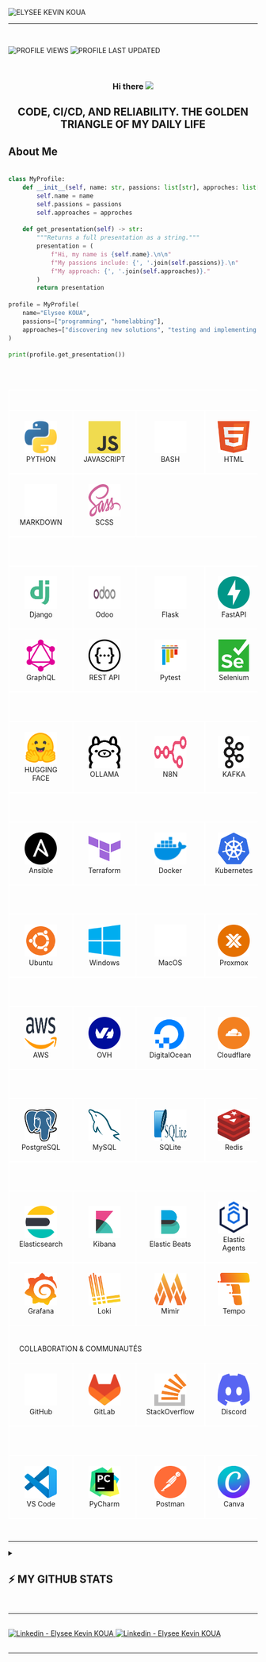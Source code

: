 ![ELYSEE KEVIN KOUA](banner00021.jpg)

---

<style>
  td {
    border: 2px solid white;
    padding: 20px;
  }
</style>

<br />

![PROFILE VIEWS](https://komarev.com/ghpvc/?username=elysee-01&label=Profile%20views&color=0e75b6&style=flat)
![PROFILE LAST UPDATED](https://img.shields.io/github/last-commit/elysee-01/elysee-01/main?label=Last%20updated&style=flat)

<br />

<h3 align="center">
Hi there <img src="https://media.giphy.com/media/hvRJCLFzcasrR4ia7z/giphy.gif" width="25px"></a>
</h3>

<h2 align="center">
  CODE, CI/CD, AND RELIABILITY. THE GOLDEN TRIANGLE OF MY DAILY LIFE
</h2>

## About Me

```Python

class MyProfile:
    def __init__(self, name: str, passions: list[str], approches: list[str]):
        self.name = name
        self.passions = passions
        self.approaches = approches

    def get_presentation(self) -> str:
        """Returns a full presentation as a string."""
        presentation = (
            f"Hi, my name is {self.name}.\n\n"
            f"My passions include: {', '.join(self.passions)}.\n"
            f"My approach: {', '.join(self.approaches)}."
        )
        return presentation

profile = MyProfile(
    name="Elysee KOUA",
    passions=["programming", "homelabbing"],
    approaches=["discovering new solutions", "testing and implementing them", "building reliable systems"]
)

print(profile.get_presentation())

```

<br/>
<br/>

<table>
  <tr>
      <td align="left" colspan="5" width="100">
        <!-- LANGAGES -->
      </td>
  </tr>
  <tr>
    <td align="center" width="100">
      <img src="./assets/python.svg" alt="JavA" width="65" height="65" />
      <br>
      PYTHON
    </td>
    <td align="center" width="100">
      <img src="./assets/javascript.svg" alt="JavA" width="65" height="65" />
      <br>
      JAVASCRIPT
    </td>
    <td align="center" width="100">
      <img src="./assets/Bash_dark.svg" alt="JavA" width="65" height="65" />
      <br>
      BASH
    </td>
    <td align="center" width="100">
      <img src="./assets/html.svg" alt="JavA" width="65" height="65" />
      <br>
      HTML
    </td>
    <td align="center" width="100">
      <img src="./assets/css.svg" alt="JavA" width="65" height="65" />
      <br>
      CSS
    </td>
  </tr>
  <tr>
    <td align="center" width="100">
      <img src="./assets/Markdown_dark.svg" alt="JavA" width="65" height="65" />
      <br>
      MARKDOWN
    </td>
    <td align="center" width="100">
      <img src="./assets/sass.svg" alt="JavA" width="65" height="65" />
      <br>
      SCSS
    </td>
  </tr>

  <tr>
      <td align="left" colspan="5" width="100">
        <br/>
        <!-- FRAMEWORKS & LIBRARIES -->
      </td>
  </tr>
  <tr>
    <td align="center" width="100">
      <img src="./assets/django.svg" alt="JavA" width="65" height="65" />
      <br>
      Django
    </td>
    <td align="center" width="100">
      <img src="./assets/odoo.svg" alt="JavA" width="65" height="65" />
      <br>
      Odoo
    </td>
    <td align="center" width="100">
      <img src="./assets/Flask_dark.svg" alt="JavA" width="65" height="65" />
      <br>
      Flask
    </td>
    <td align="center" width="100">
      <img src="./assets/fastapi.svg" alt="JavA" width="65" height="65" />
      <br>
      FastAPI
    </td>
    <td align="center" width="100">
      <img src="./assets/vue.svg" alt="JavA" width="65" height="65" />
      <br>
      VueJS
    </td>
  </tr>
  <tr>
    <td align="center" width="100">
      <img src="./assets/graphql.svg" alt="JavA" width="65" height="65" />
      <br>
      GraphQL
    </td>
    <td align="center" width="100">
      <img src="./assets/rest-api.svg" alt="JavA" width="65" height="65" />
      <br>
      REST API
    </td>
    <td align="center" width="100">
      <img src="./assets/pytest.svg" alt="JavA" width="65" height="65" />
      <br>
      Pytest
    </td>
    <td align="center" width="100">
      <img src="./assets/selenium.svg" alt="JavA" width="65" height="65" />
      <br>
      Selenium
    </td>
    <td align="center" width="100">
    </td>
  </tr>

  <tr>
      <td align="left" colspan="5" width="100">
        <br/>
        <!-- OUTILS IA / DATA -->
      </td>
  </tr>
  <tr>
    <td align="center" width="100">
      <img src="./assets/huggingface.svg" alt="JavA" width="65" height="65" />
      <br>
      HUGGING FACE
    </td>
    <td align="center" width="100">
      <img src="./assets/Ollama_light.svg" alt="JavA" width="65" height="65" />
      <br>
      OLLAMA
    </td>
    <td align="center" width="100">
      <img src="./assets/n8n.svg" alt="JavA" width="65" height="65" />
      <br>
      N8N
    </td>
    <td align="center" width="100">
      <img src="./assets/kafka.svg" alt="JavA" width="65" height="65" />
      <br>
      KAFKA
    </td>
    <td align="center" width="100">
    </td>
  </tr>

  <tr>
      <td align="left" colspan="5" width="100">
        <br/>
        <!-- DEVOPS & INFRASTRUCTURE AS CODE -->
      </td>
  </tr>
  <tr>
    <td align="center" width="100">
      <img src="./assets/ansible.svg" alt="JavA" width="65" height="65" />
      <br>
      Ansible
    </td>
    <td align="center" width="100">
      <img src="./assets/terraform.svg" alt="JavA" width="65" height="65" />
      <br>
      Terraform
    </td>
    <td align="center" width="100">
      <img src="./assets/docker.svg" alt="JavA" width="65" height="65" />
      <br>
      Docker
    </td>
    <td align="center" width="100">
      <img src="./assets/kubernetes.svg" alt="JavA" width="65" height="65" />
      <br>
      Kubernetes
    </td>
    <td align="center" width="100">
    </td>
  </tr>

  <tr>
      <td align="left" colspan="5" width="100">
        <br/>
        <!-- SYSTÈMES & VIRTUALISATION -->
      </td>
  </tr>
  <tr>
    <td align="center" width="100">
      <img src="./assets/ubuntu.svg" alt="JavA" width="65" height="65" />
      <br>
      Ubuntu
    </td>
    <td align="center" width="100">
      <img src="./assets/windows.svg" alt="JavA" width="65" height="65" />
      <br>
      Windows
    </td>
    <td align="center" width="100">
      <img src="./assets/Apple-d.svg" alt="JavA" width="65" height="65" />
      <br>
      MacOS
    </td>
    <td align="center" width="100">
      <img src="./assets/proxmox.svg" alt="JavA" width="65" height="65" />
      <br>
      Proxmox
    </td>
    <td align="center" width="100">
      <img src="./assets/fedora.svg" alt="JavA" width="65" height="65" />
      <br>
      Fedora
    </td>
  </tr>

  <tr>
      <td align="left" colspan="5" width="100">
        <br/>
        <!-- CLOUD & HÉBERGEMENT -->
      </td>
  </tr>
  <tr>
    <td align="center" width="100">
      <img src="./assets/aws.svg" alt="JavA" width="65" height="65" />
      <br>
      AWS
    </td>
    <td align="center" width="100">
      <img src="./assets/ovh.svg" alt="JavA" width="65" height="65" />
      <br>
      OVH
    </td>
    <td align="center" width="100">
      <img src="./assets/digitalocean.svg" alt="JavA" width="65" height="65" />
      <br>
      DigitalOcean
    </td>
    <td align="center" width="100">
      <img src="./assets/cloudflare.svg" alt="JavA" width="65" height="65" />
      <br>
      Cloudflare
    </td>
    <td align="center" width="100">
    </td>
  </tr>

  <tr>
      <td align="left" colspan="5" width="100">
        <br/>
        <!-- BASES DE DONNÉES & CACHE -->
      </td>
  </tr>
  <tr>
    <td align="center" width="100">
      <img src="./assets/postgresql.svg" alt="JavA" width="65" height="65" />
      <br>
      PostgreSQL
    </td>
    <td align="center" width="100">
      <img src="./assets/mysql.svg" alt="JavA" width="65" height="65" />
      <br>
      MySQL
    </td>
    <td align="center" width="100">
      <img src="./assets/sqlite.svg" alt="JavA" width="65" height="65" />
      <br>
      SQLite
    </td>
    <td align="center" width="100">
      <img src="./assets/redis.svg" alt="JavA" width="65" height="65" />
      <br>
      Redis
    </td>
    <td align="center" width="100">
    </td>
  </tr>

  <tr>
      <td align="left" colspan="5" width="100">
        <br/>
        <!-- OBSERVABILITÉ & MONITORING -->
      </td>
  </tr>
  <tr>
    <td align="center" width="100">
      <img src="./assets/elasticsearch.svg" alt="JavA" width="65" height="65" />
      <br>
      Elasticsearch
    </td>
    <td align="center" width="100">
      <img src="./assets/kibana.svg" alt="JavA" width="65" height="65" />
      <br>
      Kibana
    </td>
    <td align="center" width="100">
      <img src="./assets/beats.svg" alt="JavA" width="65" height="65" />
      <br>
      Elastic Beats
    </td>
    <td align="center" width="100">
      <img src="./assets/agent.svg" alt="JavA" width="65" height="65" />
      <br>
      Elastic Agents
    </td>
    <td align="center" width="100">
    </td>
  </tr>
  <tr>
    <td align="center" width="100">
      <img src="./assets/grafana.svg" alt="JavA" width="65" height="65" />
      <br>
      Grafana
    </td>
    <td align="center" width="100">
      <img src="./assets/loki.svg" alt="JavA" width="65" height="65" />
      <br>
      Loki
    </td>
    <td align="center" width="100">
      <img src="./assets/mimir.svg" alt="JavA" width="65" height="65" />
      <br>
      Mimir
    </td>
    <td align="center" width="100">
      <img src="./assets/tempo.svg" alt="JavA" width="65" height="65" />
      <br>
      Tempo
    </td>
    <td align="center" width="100">
    </td>
  </tr>

  <tr>
      <td align="left" colspan="5" width="100">
        <br/>
        COLLABORATION & COMMUNAUTÉS
      </td>
  </tr>
  <tr>
    <td align="center" width="100">
      <img src="./assets/gitHub.svg" alt="JavA" width="65" height="65" />
      <br>
      GitHub
    </td>
    <td align="center" width="100">
      <img src="./assets/gitlab.svg" alt="JavA" width="65" height="65" />
      <br>
      GitLab
    </td>
    <td align="center" width="100">
      <img src="./assets/stackoverflow.svg" alt="JavA" width="65" height="65" />
      <br>
      StackOverflow
    </td>
    <td align="center" width="100">
      <img src="./assets/discord.svg" alt="JavA" width="65" height="65" />
      <br>
      Discord
    </td>
    <td align="center" width="100">
      <img src="./assets/reddit.svg" alt="JavA" width="65" height="65" />
      <br>
      Reddit
    </td>
  </tr>

  <tr>
      <td align="left" colspan="5" width="100">
        <br/>
        <!-- DÉVELOPPEMENT & PRODUCTIVITÉ -->
      </td>
  </tr>
  <tr>
    <td align="center" width="100">
      <img src="./assets/vscode.svg" alt="JavA" width="65" height="65" />
      <br>
      VS Code
    </td>
    <td align="center" width="100">
      <img src="./assets/pycharm.svg" alt="JavA" width="65" height="65" />
      <br>
      PyCharm
    </td>
    <td align="center" width="100">
      <img src="./assets/postman.svg" alt="JavA" width="65" height="65" />
      <br>
      Postman
    </td>
    <td align="center" width="100">
      <img src="./assets/canva.svg" alt="JavA" width="65" height="65" />
      <br>
      Canva
    </td>
    <td align="center" width="100">
      <img src="./assets/obsidian.svg" alt="JavA" width="65" height="65" />
      <br>
      Obsidian
    </td>
  </tr>
</table>

<br/>

---

<details>
    <summary><h2>⚡ MY GITHUB STATS</h2></summary>
    <figure>
        <img src="https://github-readme-stats.vercel.app/api?username=elysee-01&hide_border=false&theme=dracula" />
        <img src="https://github-readme-stats.vercel.app/api/top-langs/?username=elysee-01&langs_count=8&layout=compact&hide_border=false&theme=dracula" />
        <img src="https://github-readme-streak-stats.herokuapp.com/?user=elysee-01&theme=dracula" />
    </figure>
</details>

<br/>

---

<br/>

<div align="left">
  <a href="https://www.linkedin.com/in/elyseekoua/" title="My LinkedIn Profile">
    <img src="https://img.shields.io/badge/Linkedin - Elysee Kevin KOUA-blue?logo=linkedin&logoColor=white" alt="Linkedin - Elysee Kevin KOUA">
  </a>
  <a href="https://www.codingame.com/profile/22eb2c9be8f4df30ce3e730439abedde1074114" title="My Codingame Profile">
    <img src="https://img.shields.io/badge/Codingame - Elysee Kevin KOUA-blue?logo=codingame&logoColor=blue" alt="Linkedin - Elysee Kevin KOUA">
  </a>
</div>

<br/>

---
